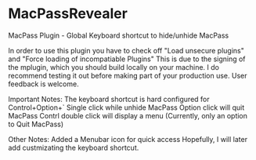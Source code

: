 # MacPassRevealer
MacPass Plugin - Global Keyboard shortcut to hide/unhide MacPass

In order to use this plugin you have to check off "Load unsecure plugins" and "Force loading of incompatiable Plugins"
This is due to the signing of the mplugin, which you should build locally on your machine. 
I do recommend testing it out before making part of your production use. 
User feedback is welcome.

Important Notes:
The keyboard shortcut is hard configured for Control+Option+`
Single click while unhide MacPass
Option click will quit MacPass
Contrl double click will display a menu (Currently, only an option to Quit MacPass)


Other Notes:
Added a Menubar icon for quick access
Hopefully, I will later add custmizating the keyboard shortcut.
